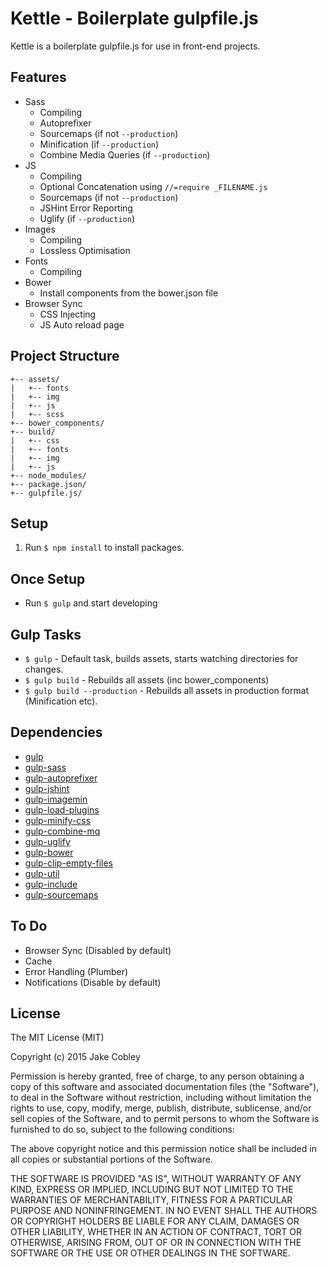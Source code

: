 # Kettle - Boilerplate gulpfile.js

Kettle is a boilerplate gulpfile.js for use in front-end projects.

## Features
* Sass
    * Compiling
    * Autoprefixer
    * Sourcemaps (if not `--production`)
    * Minification (if `--production`)
    * Combine Media Queries (if `--production`)
* JS
    * Compiling
    * Optional Concatenation using `//=require _FILENAME.js `
    * Sourcemaps (if not `--production`)
    * JSHint Error Reporting
    * Uglify (if `--production`)
* Images
    * Compiling
    * Lossless Optimisation
* Fonts
    * Compiling
* Bower
    * Install components from the bower.json file
* Browser Sync
    * CSS Injecting
    * JS Auto reload page

## Project Structure
```
+-- assets/
|   +-- fonts
|   +-- img
|   +-- js
|   +-- scss
+-- bower_components/
+-- build/
|   +-- css
|   +-- fonts
|   +-- img
|   +-- js
+-- node_modules/
+-- package.json/
+-- gulpfile.js/
```

## Setup
1. Run `$ npm install` to install packages.

## Once Setup
* Run `$ gulp` and start developing

## Gulp Tasks
* `$ gulp` - Default task, builds assets, starts watching directories for changes.
* `$ gulp build` - Rebuilds all assets (inc bower_components)
* `$ gulp build --production` - Rebuilds all assets in production format (Minification etc).

## Dependencies
* [gulp](https://www.npmjs.com/package/gulp)
* [gulp-sass](https://www.npmjs.com/package/gulp-sass)
* [gulp-autoprefixer](https://www.npmjs.com/package/gulp-autoprefixer)
* [gulp-jshint](https://www.npmjs.com/package/gulp-jshint)
* [gulp-imagemin](https://www.npmjs.com/package/gulp-imagemin)
* [gulp-load-plugins](https://www.npmjs.com/package/gulp-load-plugins)
* [gulp-minify-css](https://www.npmjs.com/package/gulp-minify-css)
* [gulp-combine-mq](https://www.npmjs.com/package/gulp-combine-mq)
* [gulp-uglify](https://www.npmjs.com/package/gulp-uglify)
* [gulp-bower](https://www.npmjs.com/package/gulp-bower)
* [gulp-clip-empty-files](https://www.npmjs.com/package/gulp-clip-empty-files)
* [gulp-util](https://www.npmjs.com/package/gulp-util)
* [gulp-include](https://www.npmjs.com/package/gulp-include)
* [gulp-sourcemaps](https://www.npmjs.com/package/gulp-sourcemaps)

## To Do
* Browser Sync (Disabled by default)
* Cache
* Error Handling (Plumber)
* Notifications (Disable by default)

## License

The MIT License (MIT)

Copyright (c) 2015 Jake Cobley

Permission is hereby granted, free of charge, to any person obtaining a copy
of this software and associated documentation files (the "Software"), to deal
in the Software without restriction, including without limitation the rights
to use, copy, modify, merge, publish, distribute, sublicense, and/or sell
copies of the Software, and to permit persons to whom the Software is
furnished to do so, subject to the following conditions:

The above copyright notice and this permission notice shall be included in all
copies or substantial portions of the Software.

THE SOFTWARE IS PROVIDED "AS IS", WITHOUT WARRANTY OF ANY KIND, EXPRESS OR
IMPLIED, INCLUDING BUT NOT LIMITED TO THE WARRANTIES OF MERCHANTABILITY,
FITNESS FOR A PARTICULAR PURPOSE AND NONINFRINGEMENT. IN NO EVENT SHALL THE
AUTHORS OR COPYRIGHT HOLDERS BE LIABLE FOR ANY CLAIM, DAMAGES OR OTHER
LIABILITY, WHETHER IN AN ACTION OF CONTRACT, TORT OR OTHERWISE, ARISING FROM,
OUT OF OR IN CONNECTION WITH THE SOFTWARE OR THE USE OR OTHER DEALINGS IN THE
SOFTWARE.
